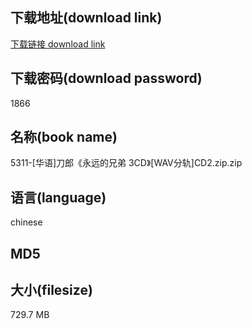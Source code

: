 ## 下载地址(download link)
[下载链接 download link](https://tutu365.netlify.app/?s=5311-%5B%E5%8D%8E%E8%AF%AD%5D%E5%88%80%E9%83%8E%E3%80%8A%E6%B0%B8%E8%BF%9C%E7%9A%84%E5%85%84%E5%BC%9F+3CD%E3%80%8B%5BWAV%E5%88%86%E8%BD%A8%5DCD2.zip)

## 下载密码(download password)
1866

## 名称(book name)
5311-[华语]刀郎《永远的兄弟 3CD》[WAV分轨]CD2.zip.zip

## 语言(language)
chinese

## MD5


## 大小(filesize)
729.7 MB
